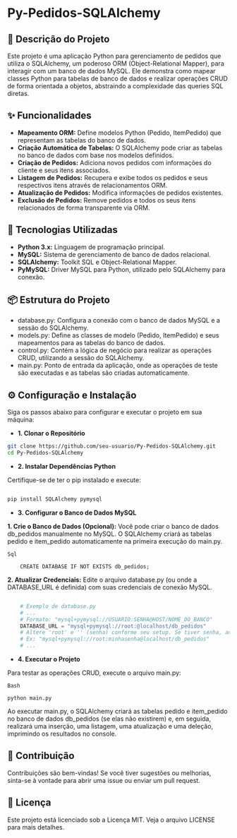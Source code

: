 # Py-Pedidos-SQLAlchemy

## 📝 Descrição do Projeto

Este projeto é uma aplicação Python para gerenciamento de pedidos que utiliza o SQLAlchemy, um poderoso ORM (Object-Relational Mapper), para interagir com um banco de dados MySQL. Ele demonstra como mapear classes Python para tabelas de banco de dados e realizar operações CRUD de forma orientada a objetos, abstraindo a complexidade das queries SQL diretas.

## ✨ Funcionalidades
- **Mapeamento ORM:** Define modelos Python (Pedido, ItemPedido) que representam as tabelas do banco de dados.
- **Criação Automática de Tabelas:** O SQLAlchemy pode criar as tabelas no banco de dados com base nos modelos definidos.
- **Criação de Pedidos:** Adiciona novos pedidos com informações do cliente e seus itens associados.
- **Listagem de Pedidos:** Recupera e exibe todos os pedidos e seus respectivos itens através de relacionamentos ORM.
- **Atualização de Pedidos:** Modifica informações de pedidos existentes.
- **Exclusão de Pedidos:** Remove pedidos e todos os seus itens relacionados de forma transparente via ORM.
  
## 🚀 Tecnologias Utilizadas
- **Python 3.x:** Linguagem de programação principal.
- **MySQL:** Sistema de gerenciamento de banco de dados relacional.
- **SQLAlchemy:** Toolkit SQL e Object-Relational Mapper.
- **PyMySQL:** Driver MySQL para Python, utilizado pelo SQLAlchemy para conexão.
  
## 📦 Estrutura do Projeto
- database.py: Configura a conexão com o banco de dados MySQL e a sessão do SQLAlchemy.
- models.py: Define as classes de modelo (Pedido, ItemPedido) e seus mapeamentos para as tabelas do banco de dados.
- control.py: Contém a lógica de negócio para realizar as operações CRUD, utilizando a sessão do SQLAlchemy.
- main.py: Ponto de entrada da aplicação, onde as operações de teste são executadas e as tabelas são criadas automaticamente.

## ⚙️ Configuração e Instalação

Siga os passos abaixo para configurar e executar o projeto em sua máquina:

- **1. Clonar o Repositório**
```Bash
git clone https://github.com/seu-usuario/Py-Pedidos-SQLAlchemy.git
cd Py-Pedidos-SQLAlchemy
```

- **2. Instalar Dependências Python**

Certifique-se de ter o pip instalado e execute:

```Bash

pip install SQLAlchemy pymysql
````

- **3. Configurar o Banco de Dados MySQL**
  
 **1. Crie o Banco de Dados (Opcional):** Você pode criar o banco de dados db_pedidos manualmente no MySQL. O SQLAlchemy criará as tabelas pedido e item_pedido automaticamente na primeira execução do main.py.
  
```
Sql

    CREATE DATABASE IF NOT EXISTS db_pedidos;
```

  **2. Atualizar Credenciais:** Edite o arquivo database.py (ou onde a DATABASE_URL é definida) com suas credenciais de conexão MySQL.

```Python

    # Exemplo de database.py
    # ...
    # Formato: "mysql+pymysql://USUARIO:SENHA@HOST/NOME_DO_BANCO"
    DATABASE_URL = "mysql+pymysql://root:@localhost/db_pedidos" 
    # Altere 'root' e '' (senha) conforme seu setup. Se tiver senha, adicione-a.
    # Ex: "mysql+pymysql://root:minhasenha@localhost/db_pedidos"
    # ...
```

 - **4. Executar o Projeto**

Para testar as operações CRUD, execute o arquivo main.py:
```
Bash

python main.py
```

Ao executar main.py, o SQLAlchemy criará as tabelas pedido e item_pedido no banco de dados db_pedidos (se elas não existirem) e, em seguida, realizará uma inserção, uma listagem, uma atualização e uma deleção, imprimindo os resultados no console.

## 🤝 Contribuição

Contribuições são bem-vindas! Se você tiver sugestões ou melhorias, sinta-se à vontade para abrir uma issue ou enviar um pull request.

## 📄 Licença

Este projeto está licenciado sob a Licença MIT. Veja o arquivo LICENSE para mais detalhes.
